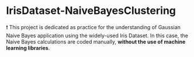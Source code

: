 # IrisDataset-NaiveBayesClustering

❗ This project is dedicated as practice for the understanding of Gaussian Naive Bayes application using the widely-used Iris Dataset. In this case, the Naive Bayes calculations are coded manually, **without the use of machine learning libraries**.
